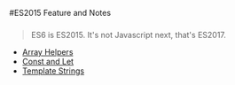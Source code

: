 #ES2015 Feature and Notes
###
>ES6 is ES2015. It's not Javascript next, that's ES2017. 

- [Array Helpers](/Arrays.md)
- [Const and Let](/LetConst.md)
- [Template Strings](/LetConst.md)